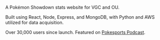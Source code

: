 A Pokémon Showdown stats website for VGC and OU.

Built using React, Node, Express, and MongoDB, with Python and AWS utilized for data acquisition.

Over 30,000 users since launch. Featured on [Pokesports Podcast](https://www.youtube.com/watch?v=ZYbqsDLq994). 
